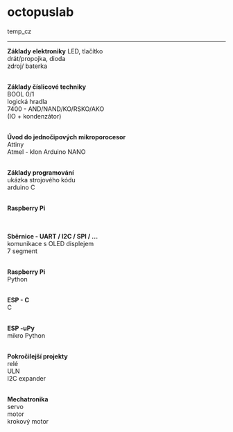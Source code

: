 # octopuslab
temp_cz

<hr />

<b>Základy elektroniky</b>
LED, tlačítko<br />
drát/propojka, dioda<br />
zdroj/ baterka<br />
<br />

<b>Základy číslicové techniky</b><br />
BOOL 0/1<br />
logická hradla<br />
7400 - AND/NAND/KO/RSKO/AKO<br /> 
(IO + kondenzátor)<br />
<br />

<b>Úvod do jednočipových mikroporocesor</b><br />
Attiny<br />
Atmel - klon Arduino NANO<br />
<br />

<b>Základy programování</b><br />
ukázka strojového kódu<br />
arduino C<br />
<br />

<b>Raspberry Pi</b><br />
<br />

<br /><b>Sběrnice - UART / I2C / SPI / ...</b><br />
komunikace s OLED displejem<br />
7 segment<br />
<br />

<b>Raspberry Pi</b><br />
Python<br />
<br />

<b>ESP - C</b><br />
C<br />
<br />

<b>ESP -uPy</b><br />
mikro Python<br />
<br />

<b>Pokročilejší projekty</b><br />
relé<br />
ULN<br />
I2C expander<br />
<br />

<b>Mechatronika</b><br />
servo<br />
motor<br />
krokový motor<br />
<br />



